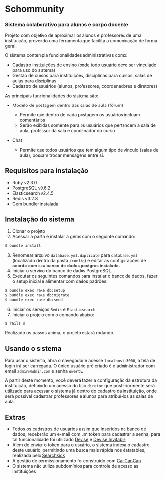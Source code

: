 # Schommunity
### Sistema colaborativo para alunos e corpo docente

Projeto com objetivo de aproximar os alunos e professores de uma instituição, provendo uma ferramenta que facilita a comunicação de forma geral.

O sistema contempla funcionalidades administrativas como:

* Cadastro instituições de ensino (onde todo usuário deve ser vinculado para uso do sistema)
* Gestão de cursos para instituições, disciplinas para cursos, salas de aulas para disciplinas
* Cadastro de usuários (alunos, professores, coordenadores e diretores)

As principais funcionalidades do sistema são:

* Modelo de postagem dentro das salas de aula (fórum)
  * Permite que dentro de cada postagem os usuários incluam comentários
  * Serão exibidas somente para os usuários que pertencem a sala de aula, professor da sala e coodenador do curso

* Chat
  * Permite que todos usuários que tem algum tipo de vinculo (salas de aula), possam trocar mensagens entre sí.

## Requisitos para instalação

* Ruby v2.3.0
* PostgreSQL v9.6.2
* Elasticsearch v2.4.5
* Redis v3.2.8
* Gem bundler instalada

## Instalação do sistema

1. Clonar o projeto
2. Acessar a pasta e instalar a gems com o seguinte comando:
```sh
$ bundle install
```
3. Renomear arquivo ``database.yml.duplicate`` para ``database.yml`` (localizado dentro da pasta ``/config``) e editar as configurações de acordo com seu banco de dados postgres instalado.
4. Iniciar o servico do banco de dados PostgreSQL.
5. Executar os seguintes comandos para instalar o banco de dados, fazer o setup inicial e alimentar com dados padrões:
```sh
$ bundle exec rake db:setup
$ bundle exec rake db:migrate
$ bundle exec rake db:seed
```
6. Iniciar os serviços ``Redis`` e ``Elasticsearch``
7. Iniciar o projeto com o comando abaixo:
```sh
$ rails s
```

Realizado os passos acima, o projeto estará rodando.

## Usando o sistema

Para usar o sistema, abra o navegador e acesse ``localhost:3000``, a tela de login irá ser carregada. O único usuário pré criado é o administrador com email ``admin@admin.com`` e senha ``qwerty``.

A partir deste momento, você deverá fazer a configuração da estrutura da instituição, definindo um acesso do tipo ``diretor`` que posteriormente será utilizado para acessar o sistema já dentro do cadastro da instituição, onde será possível cadastrar professores e alunos para atribuí-los as salas de aula.

## Extras
* Todos os cadastros de usuários assim que inseridos no banco de dados, receberão um e-mail com um token para cadastrar a senha, para tal funcionalidade foi utilizado [Devise](https://github.com/plataformatec/devise) e [Devise Invitable](https://github.com/scambra/devise_invitable)
* Além de enviar o token para o usuário, o sistema indexa o cadastro deste usuário, permitindo uma busca mais rápida nos datatables, realizada pelo [Searchkick](https://github.com/ankane/searchkick)
* A gestão de permissionamento foi construido com [CanCanCan](https://github.com/CanCanCommunity/cancancan)
* O sistema não utiliza subdomínios para controle de acesso as instituições

